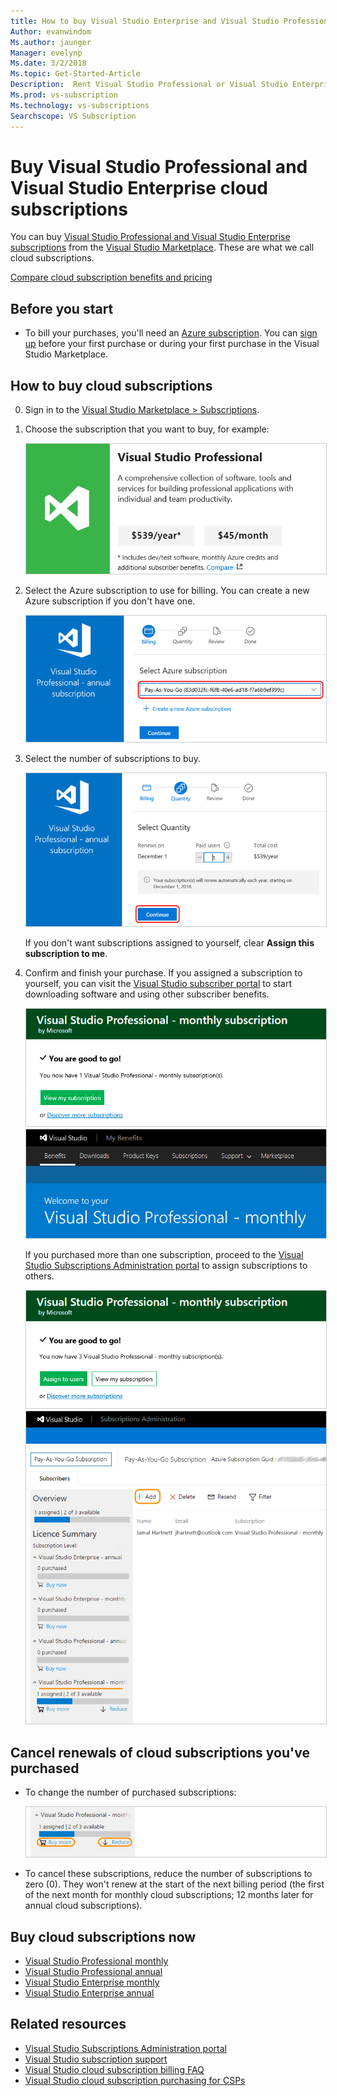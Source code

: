```yaml
---
title: How to buy Visual Studio Enterprise and Visual Studio Professional cloud subscriptions
Author: evanwindom
Ms.author: jaunger
Manager: evelynp
Ms.date: 3/2/2018
Ms.topic: Get-Started-Article
Description:  Rent Visual Studio Professional or Visual Studio Enterprise on a month-to-month or annual basis, with no long-term contract.
Ms.prod: vs-subscription
Ms.technology: vs-subscriptions
Searchscope: VS Subscription
---
```

# Buy Visual Studio Professional and Visual Studio Enterprise cloud subscriptions

You can buy [Visual Studio Professional and Visual Studio Enterprise subscriptions](https://www.visualstudio.com/subscriptions/)
from the [Visual Studio Marketplace](https://marketplace.visualstudio.com). These are what we call cloud subscriptions.

[Compare cloud subscription benefits and pricing](https://www.visualstudio.com/vs/pricing/)

## Before you start

*	To bill your purchases, you'll need an [Azure subscription](https://azure.microsoft.com/pricing/purchase-options/).
You can [sign up](https://portal.azure.com) before your first purchase or during your first purchase in the Visual Studio Marketplace.

## How to buy cloud subscriptions

0.	Sign in to the [Visual Studio Marketplace > Subscriptions](https://marketplace.visualstudio.com/subscriptions).

0.	Choose the subscription that you want to buy, for example:

	<img alt="Buy a Visual Studio subscription" src="_img/buy-vs-subscriptions/buy-vs-sub-start.png" style="border: 1px solid #CCCCCC" />

0.	Select the Azure subscription to use for billing. You can create a new Azure subscription if you don't have one.

	<img alt="Select Azure subscription for biling" src="_img/buy-vs-subscriptions/buy-vs-sub-Azure-sub.png" style="border: 1px solid #CCCCCC" />

0.	Select the number of subscriptions to buy.

	<img alt="Select number of subscriptions" src="_img/buy-vs-subscriptions/buy-vs-sub-users.png" style="border: 1px solid #CCCCCC" />

	If you don't want subscriptions assigned to yourself, clear **Assign this subscription to me**.

0.	Confirm and finish your purchase. If you assigned a subscription to yourself, you can visit the [Visual Studio subscriber portal](https://my.visualstudio.com)
to start downloading software and using other subscriber benefits.

	<img alt="Finish purchase successfully" src="_img/buy-vs-subscriptions/buy-vs-sub-success.png" style="border: 1px solid #CCCCCC" />

	<img alt="Go to Visual Studio subscriber portal" src="_img/buy-vs-subscriptions/view-subscription-benefits-subscriptions-portal.png" style="border: 1px solid #CCCCCC" />

	If you purchased more than one subscription, proceed to the
	[Visual Studio Subscriptions Administration portal](https://manage.visualstudio.com/) to assign subscriptions to others.

	<img alt="Assign subscriptions to others" src="_img/buy-vs-subscriptions/buy-vs-sub-success-many.png" style="border: 1px solid #CCCCCC" />

	<img alt="View subscriptions" src="_img/buy-vs-subscriptions/assign-subscriptions.png" style="border: 1px solid #CCCCCC" />

<a name="manage-subscriptions"></a>
##  Cancel renewals of cloud subscriptions you've purchased


*   To change the number of purchased subscriptions:

    <img alt="Change subscriptions" src="_img/buy-vs-subscriptions/manage-subscriptions.png" style="border: 1px solid #CCCCCC" />

*   To cancel these subscriptions, reduce the number of subscriptions to zero (0).
They won't renew at the start of the next billing period (the first of the next month for monthly cloud subscriptions; 12 months later for annual cloud subscriptions).

## Buy cloud subscriptions now

* [Visual Studio Professional monthly](https://marketplace.visualstudio.com/items?itemName=ms.vs-professional-monthly)
* [Visual Studio Professional annual](https://marketplace.visualstudio.com/items?itemName=ms.vs-professional-annual)
* [Visual Studio Enterprise monthly](https://marketplace.visualstudio.com/items?itemName=ms.vs-enterprise-monthly)
* [Visual Studio Enterprise annual](https://marketplace.visualstudio.com/items?itemName=ms.vs-enterprise-annual)

## Related resources

* [Visual Studio Subscriptions Administration portal](https://manage.visualstudio.com/)
* [Visual Studio subscription support](https://www.visualstudio.com/vs/support/)
* [Visual Studio cloud subscription billing FAQ](vscloud-billing-faq.md)
* [Visual Studio cloud subscription purchasing for CSPs](vscloud-csp.md)
